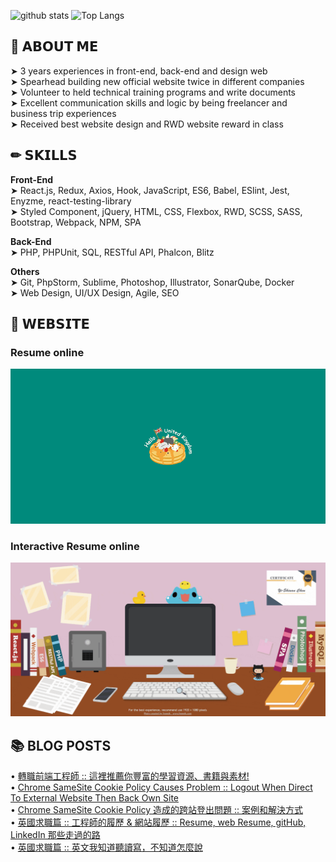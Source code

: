 ![github stats](https://github-readme-stats.vercel.app/api?username=yschen25&show_icons=true&theme=gruvbox)
![Top Langs](https://github-readme-stats.vercel.app/api/top-langs/?username=yschen25&hide=html&theme=gruvbox)

## 👋 𝗔𝗕𝗢𝗨𝗧 𝗠𝗘
➤ 3 years experiences in front-end, back-end and design web <br/>
➤ Spearhead building new official website twice in different companies <br/>
➤ Volunteer to held technical training programs and write documents <br/>
➤ Excellent communication skills and logic by being freelancer and business trip experiences <br/>
➤ Received best website design and RWD website reward in class <br/>

## ✏ 𝗦𝗞𝗜𝗟𝗟𝗦
**Front-End** <br/>
➤ React.js, Redux, Axios, Hook, JavaScript, ES6, Babel, ESlint, Jest, Enyzme, react-testing-library <br/>
➤ Styled Component, jQuery, HTML, CSS, Flexbox, RWD, SCSS, SASS, Bootstrap, Webpack, NPM, SPA <br/>

**Back-End** <br/>
➤ PHP, PHPUnit, SQL, RESTful API, Phalcon, Blitz <br/>

**Others** <br/>
➤ Git, PhpStorm, Sublime, Photoshop, Illustrator, SonarQube, Docker <br/>
➤ Web Design, UI/UX Design, Agile, SEO 

## 🎨 𝗪𝗘𝗕𝗦𝗜𝗧𝗘
### Resume online

<a href="http://www.yschen25.com/" target="_blank">
<img src="https://github.com/yschen25/Resume/blob/master/img/Resume_01.gif">
</a>

### Interactive Resume online
<a href="http://www.yschen25.com/portfolio/interactiveResume/" target="_blank">
<img src="https://github.com/yschen25/Interactive_Resume/blob/master/Interactive_Resume_02.gif">
</a>

## 📚 BLOG POSTS
• [轉職前端工程師 :: 這裡推薦你豐富的學習資源、書籍與素材!](https://yschen25.blogspot.com/2019/07/blog-post.html) <br/>
• [Chrome SameSite Cookie Policy Causes Problem :: Logout When Direct To External Website Then Back Own Site ](https://yschen25.blogspot.com/2020/09/chrome-samesite-cookie-policy-causes.html) <br/>
• [Chrome SameSite Cookie Policy 造成的跨站登出問題 :: 案例和解決方式](https://yschen25.blogspot.com/2020/08/chrome-80-samesite.html) <br/>
• [英國求職篇 :: 工程師的履歷 & 網站履歷 :: Resume, web Resume, gitHub, LinkedIn 那些走過的路 ](https://yschen25.blogspot.com/2020/08/blog-post.html) <br/>
• [英國求職篇 :: 英文我知道聽讀寫，不知道怎麼說](https://yschen25.blogspot.com/2020/07/blog-post.html)
